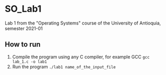 # SO_Lab1
Lab 1 from the "Operating Systems" course of the University of Antioquia, semester 2021-01

## How to run
1. Compile the program using any C compiler, for example GCC `gcc lab_1.c -o lab1`
2. Run the program `./lab1 name_of_the_input_file`
